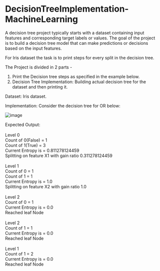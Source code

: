 # DecisionTreeImplementation-MachineLearning
A decision tree project typically starts with a dataset containing input features and corresponding target labels or values. The goal of the project is to build a decision tree model that can make predictions or decisions based on the input features.

For Iris dataset the task is to print steps for every split in the decision tree.

The Project is divided in 2 parts -
1. Print the Decision tree steps as specified in the example below.
2. Decision Tree Implementation:  Building actual decision tree for the dataset and then printing it.

Dataset: Iris dataset.

Implementation: Consider the decision tree for OR below:

![image](https://github.com/aniketajagtap/DecisionTreeImplementation-CodingNinjas/assets/75877119/23fe413e-e465-4e5b-adfe-4017ed929e5e)

Expected Output:\
\
Level  0\
Count of  0(False)  =  1\
Count of  1(True)  =  3\
Current Entropy  is =  0.811278124459\
Splitting on feature  X1  with gain ratio  0.311278124459\
\
Level  1\
Count of  0  =  1\
Count of  1  =  1\
Current Entropy is =  1.0\
Splitting on feature  X2  with gain ratio  1.0\
\
Level  2\
Count of  0  =  1\
Current Entropy  is =  0.0\
Reached leaf Node\
\
Level  2\
Count of  1  =  1\
Current Entropy  is =  0.0\
Reached leaf Node\
\
Level  1\
Count of  1  =  2\
Current Entropy  is =  0.0\
Reached leaf Node
